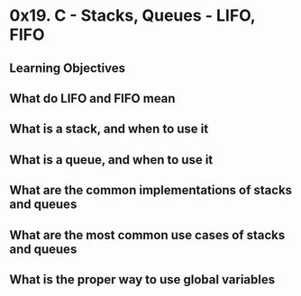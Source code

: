 # 0x19. C - Stacks, Queues - LIFO, FIFO
## Learning Objectives
## What do LIFO and FIFO mean
## What is a stack, and when to use it
## What is a queue, and when to use it
## What are the common implementations of stacks and queues
## What are the most common use cases of stacks and queues
## What is the proper way to use global variables